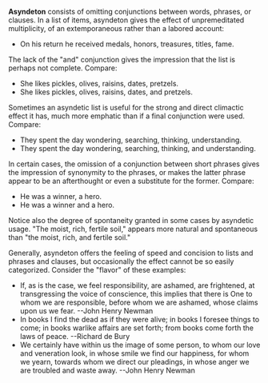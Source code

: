 **Asyndeton** consists of omitting conjunctions between words, phrases, or clauses. In a list of items, asyndeton gives the effect of unpremeditated multiplicity, of an extemporaneous rather than a labored account:

- On his return he received medals, honors, treasures, titles, fame.

The lack of the "and" conjunction gives the impression that the list is perhaps not complete. Compare:
- She likes pickles, olives, raisins, dates, pretzels.
- She likes pickles, olives, raisins, dates, and pretzels.

Sometimes an asyndetic list is useful for the strong and direct climactic effect it has, much more emphatic than if a final conjunction were used. Compare:
- They spent the day wondering, searching, thinking, understanding.
- They spent the day wondering, searching, thinking, and understanding.

In certain cases, the omission of a conjunction between short phrases gives the impression of synonymity to the phrases, or makes the latter phrase appear to be an afterthought or even a substitute for the former. Compare:
- He was a winner, a hero.
- He was a winner and a hero.

Notice also the degree of spontaneity granted in some cases by asyndetic usage. "The moist, rich, fertile soil," appears more natural and spontaneous than "the moist, rich, and fertile soil."

Generally, asyndeton offers the feeling of speed and concision to lists and phrases and clauses, but occasionally the effect cannot be so easily categorized. Consider the "flavor" of these examples:

- If, as is the case, we feel responsibility, are ashamed, are frightened, at transgressing the voice of conscience, this implies that there is One to whom we are responsible, before whom we are ashamed, whose claims upon us we fear. --John Henry Newman
- In books I find the dead as if they were alive; in books I foresee things to come; in books warlike affairs are set forth; from books come forth the laws of peace. --Richard de Bury
- We certainly have within us the image of some person, to whom our love and veneration look, in whose smile we find our happiness, for whom we yearn, towards whom we direct our pleadings, in whose anger we are troubled and waste away. --John Henry Newman